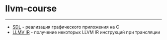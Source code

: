 # llvm-course

---

- [SDL](SDL) - реализация графического приложения на C
- [LLMV IR](<LLVM IR>) - получение некоторых LLVM IR инструкций при трансляции
